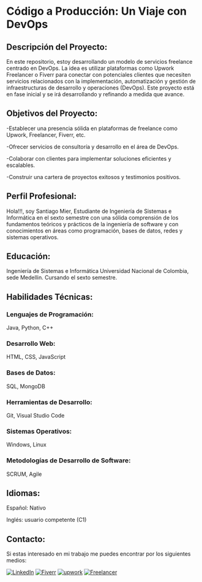 # Código a Producción: Un Viaje con DevOps

## Descripción del Proyecto:
En este repositorio, estoy desarrollando un modelo de servicios freelance centrado en DevOps. La idea es utilizar plataformas como Upwork Freelancer o Fiverr para conectar con potenciales clientes que necesiten servicios relacionados con la implementación, automatización y gestión de infraestructuras de desarrollo y operaciones (DevOps). Este proyecto está en fase inicial y se irá desarrollando y refinando a medida que avance.

## Objetivos del Proyecto:
-Establecer una presencia sólida en plataformas de freelance como Upwork, Freelancer, Fiverr, etc.

-Ofrecer servicios de consultoría y desarrollo en el área de DevOps.

-Colaborar con clientes para implementar soluciones eficientes y escalables.

-Construir una cartera de proyectos exitosos y testimonios positivos.

## Perfil Profesional:
Hola!!!, soy Santiago Mier, Estudiante de Ingeniería de Sistemas e Informática en el sexto semestre con una sólida comprensión de los fundamentos teóricos y prácticos de la ingeniería de software y con conocimientos en áreas como programación, bases de datos, redes y sistemas operativos.

## Educación:

Ingeniería de Sistemas e Informática
Universidad Nacional de Colombia, sede Medellin.
Cursando el sexto semestre.

## Habilidades Técnicas:

### Lenguajes de Programación: 
Java, Python, C++
### Desarrollo Web:
HTML, CSS, JavaScript
### Bases de Datos: 
SQL, MongoDB
### Herramientas de Desarrollo:
Git, Visual Studio Code
### Sistemas Operativos: 
Windows, Linux
### Metodologías de Desarrollo de Software:
SCRUM, Agile


## Idiomas:

Español: Nativo

Inglés: usuario competente (C1)

## Contacto:

Si estas interesado en mi trabajo me puedes encontrar por los siguientes medios:

[![LinkedIn]([(https://e7.pngegg.com/pngimages/602/665/png-clipart-linkedin-linkedin-thumbnail.png))]([url/de/destino](https://www.linkedin.com/in/santiago-mier-londono-208bb3302/))
[![Fiverr]([(https://w7.pngwing.com/pngs/355/428/png-transparent-fiverr-logo-logos-logos-and-brands-icon-thumbnail.png))]([url/de/destino](https://www.fiverr.com/santiago_m_dev?up_rollout=true))
[![upwork]([(https://w7.pngwing.com/pngs/257/806/png-transparent-upwork-freelancer-android-android-text-trademark-rectangle-thumbnail.png))]([url/de/destino](https://www.upwork.com/freelancers/~018cc5f41ac4fe1467))
[![Freelancer]((https://w7.pngwing.com/pngs/789/872/png-transparent-freelancer-hd-logo.png))]([url/de/destin](https://www.freelancer.com/u/SantiagoML22)o)




